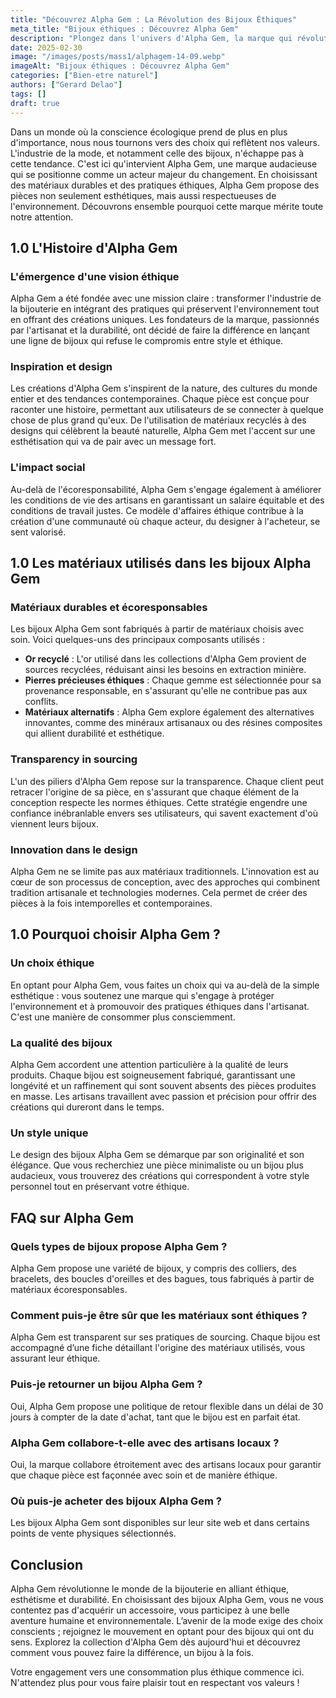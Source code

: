 ```yaml
---
title: "Découvrez Alpha Gem : La Révolution des Bijoux Éthiques"
meta_title: "Bijoux éthiques : Découvrez Alpha Gem"
description: "Plongez dans l'univers d'Alpha Gem, la marque qui révolutionne le secteur des bijoux éthiques avec des pratiques durables."
date: 2025-02-30
image: "/images/posts/mass1/alphagem-14-09.webp"
imageAlt: "Bijoux éthiques : Découvrez Alpha Gem"
categories: ["Bien-etre naturel"]
authors: ["Gerard Delao"]
tags: []
draft: true
---
```


Dans un monde où la conscience écologique prend de plus en plus d'importance, nous nous tournons vers des choix qui reflètent nos valeurs. L'industrie de la mode, et notamment celle des bijoux, n'échappe pas à cette tendance. C'est ici qu'intervient Alpha Gem, une marque audacieuse qui se positionne comme un acteur majeur du changement. En choisissant des matériaux durables et des pratiques éthiques, Alpha Gem propose des pièces non seulement esthétiques, mais aussi respectueuses de l'environnement. Découvrons ensemble pourquoi cette marque mérite toute notre attention.

## 1.0 L'Histoire d'Alpha Gem

### L'émergence d'une vision éthique
Alpha Gem a été fondée avec une mission claire : transformer l'industrie de la bijouterie en intégrant des pratiques qui préservent l'environnement tout en offrant des créations uniques. Les fondateurs de la marque, passionnés par l'artisanat et la durabilité, ont décidé de faire la différence en lançant une ligne de bijoux qui refuse le compromis entre style et éthique.

### Inspiration et design
Les créations d'Alpha Gem s'inspirent de la nature, des cultures du monde entier et des tendances contemporaines. Chaque pièce est conçue pour raconter une histoire, permettant aux utilisateurs de se connecter à quelque chose de plus grand qu'eux. De l'utilisation de matériaux recyclés à des designs qui célèbrent la beauté naturelle, Alpha Gem met l'accent sur une esthétisation qui va de pair avec un message fort.

### L'impact social
Au-delà de l'écoresponsabilité, Alpha Gem s'engage également à améliorer les conditions de vie des artisans en garantissant un salaire équitable et des conditions de travail justes. Ce modèle d'affaires éthique contribue à la création d'une communauté où chaque acteur, du designer à l'acheteur, se sent valorisé.

## 1.0 Les matériaux utilisés dans les bijoux Alpha Gem

### Matériaux durables et écoresponsables
Les bijoux Alpha Gem sont fabriqués à partir de matériaux choisis avec soin. Voici quelques-uns des principaux composants utilisés :

- **Or recyclé** : L'or utilisé dans les collections d'Alpha Gem provient de sources recyclées, réduisant ainsi les besoins en extraction minière.
- **Pierres précieuses éthiques** : Chaque gemme est sélectionnée pour sa provenance responsable, en s'assurant qu'elle ne contribue pas aux conflits.
- **Matériaux alternatifs** : Alpha Gem explore également des alternatives innovantes, comme des minéraux artisanaux ou des résines composites qui allient durabilité et esthétique.

### Transparency in sourcing
L'un des piliers d'Alpha Gem repose sur la transparence. Chaque client peut retracer l'origine de sa pièce, en s'assurant que chaque élément de la conception respecte les normes éthiques. Cette stratégie engendre une confiance inébranlable envers ses utilisateurs, qui savent exactement d'où viennent leurs bijoux.

### Innovation dans le design
Alpha Gem ne se limite pas aux matériaux traditionnels. L'innovation est au cœur de son processus de conception, avec des approches qui combinent tradition artisanale et technologies modernes. Cela permet de créer des pièces à la fois intemporelles et contemporaines.

## 1.0 Pourquoi choisir Alpha Gem ?

### Un choix éthique
En optant pour Alpha Gem, vous faites un choix qui va au-delà de la simple esthétique : vous soutenez une marque qui s'engage à protéger l'environnement et à promouvoir des pratiques éthiques dans l'artisanat. C'est une manière de consommer plus consciemment.

### La qualité des bijoux
Alpha Gem accordent une attention particulière à la qualité de leurs produits. Chaque bijou est soigneusement fabriqué, garantissant une longévité et un raffinement qui sont souvent absents des pièces produites en masse. Les artisans travaillent avec passion et précision pour offrir des créations qui dureront dans le temps.

### Un style unique
Le design des bijoux Alpha Gem se démarque par son originalité et son élégance. Que vous recherchiez une pièce minimaliste ou un bijou plus audacieux, vous trouverez des créations qui correspondent à votre style personnel tout en préservant votre éthique.

## FAQ sur Alpha Gem

### Quels types de bijoux propose Alpha Gem ?
Alpha Gem propose une variété de bijoux, y compris des colliers, des bracelets, des boucles d'oreilles et des bagues, tous fabriqués à partir de matériaux écoresponsables.

### Comment puis-je être sûr que les matériaux sont éthiques ?
Alpha Gem est transparent sur ses pratiques de sourcing. Chaque bijou est accompagné d’une fiche détaillant l'origine des matériaux utilisés, vous assurant leur éthique.

### Puis-je retourner un bijou Alpha Gem ?
Oui, Alpha Gem propose une politique de retour flexible dans un délai de 30 jours à compter de la date d'achat, tant que le bijou est en parfait état.

### Alpha Gem collabore-t-elle avec des artisans locaux ?
Oui, la marque collabore étroitement avec des artisans locaux pour garantir que chaque pièce est façonnée avec soin et de manière éthique.

### Où puis-je acheter des bijoux Alpha Gem ?
Les bijoux Alpha Gem sont disponibles sur leur site web et dans certains points de vente physiques sélectionnés.

## Conclusion

Alpha Gem révolutionne le monde de la bijouterie en alliant éthique, esthétisme et durabilité. En choisissant des bijoux Alpha Gem, vous ne vous contentez pas d'acquérir un accessoire, vous participez à une belle aventure humaine et environnementale. L’avenir de la mode exige des choix conscients ; rejoignez le mouvement en optant pour des bijoux qui ont du sens. Explorez la collection d'Alpha Gem dès aujourd'hui et découvrez comment vous pouvez faire la différence, un bijou à la fois. 

Votre engagement vers une consommation plus éthique commence ici. N'attendez plus pour vous faire plaisir tout en respectant vos valeurs !

